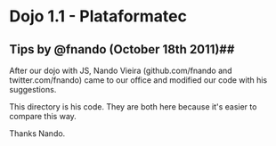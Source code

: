 # Dojo 1.1 - Plataformatec #

## Tips by @fnando (October 18th 2011)##

After our dojo with JS, Nando Vieira (github.com/fnando and twitter.com/fnando) came to our office and modified our code with his suggestions.

This directory is his code. They are both here because it's easier to compare this way.

Thanks Nando.
